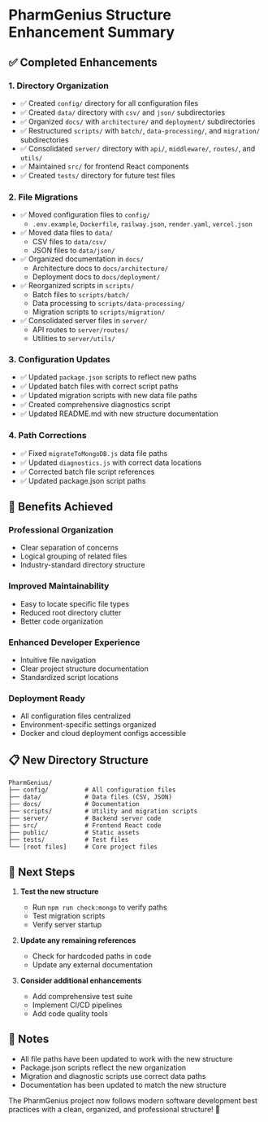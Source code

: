 # PharmGenius Structure Enhancement Summary

## ✅ Completed Enhancements

### 1. **Directory Organization**
- ✅ Created `config/` directory for all configuration files
- ✅ Created `data/` directory with `csv/` and `json/` subdirectories
- ✅ Organized `docs/` with `architecture/` and `deployment/` subdirectories
- ✅ Restructured `scripts/` with `batch/`, `data-processing/`, and `migration/` subdirectories
- ✅ Consolidated `server/` directory with `api/`, `middleware/`, `routes/`, and `utils/`
- ✅ Maintained `src/` for frontend React components
- ✅ Created `tests/` directory for future test files

### 2. **File Migrations**
- ✅ Moved configuration files to `config/`
  - `.env.example`, `Dockerfile`, `railway.json`, `render.yaml`, `vercel.json`
- ✅ Moved data files to `data/`
  - CSV files to `data/csv/`
  - JSON files to `data/json/`
- ✅ Organized documentation in `docs/`
  - Architecture docs to `docs/architecture/`
  - Deployment docs to `docs/deployment/`
- ✅ Reorganized scripts in `scripts/`
  - Batch files to `scripts/batch/`
  - Data processing to `scripts/data-processing/`
  - Migration scripts to `scripts/migration/`
- ✅ Consolidated server files in `server/`
  - API routes to `server/routes/`
  - Utilities to `server/utils/`

### 3. **Configuration Updates**
- ✅ Updated `package.json` scripts to reflect new paths
- ✅ Updated batch files with correct script paths
- ✅ Updated migration scripts with new data file paths
- ✅ Created comprehensive diagnostics script
- ✅ Updated README.md with new structure documentation

### 4. **Path Corrections**
- ✅ Fixed `migrateToMongoDB.js` data file paths
- ✅ Updated `diagnostics.js` with correct data locations
- ✅ Corrected batch file script references
- ✅ Updated package.json script paths

## 🎯 Benefits Achieved

### **Professional Organization**
- Clear separation of concerns
- Logical grouping of related files
- Industry-standard directory structure

### **Improved Maintainability**
- Easy to locate specific file types
- Reduced root directory clutter
- Better code organization

### **Enhanced Developer Experience**
- Intuitive file navigation
- Clear project structure documentation
- Standardized script locations

### **Deployment Ready**
- All configuration files centralized
- Environment-specific settings organized
- Docker and cloud deployment configs accessible

## 📋 New Directory Structure

```
PharmGenius/
├── config/          # All configuration files
├── data/            # Data files (CSV, JSON)
├── docs/            # Documentation
├── scripts/         # Utility and migration scripts
├── server/          # Backend server code
├── src/             # Frontend React code
├── public/          # Static assets
├── tests/           # Test files
└── [root files]     # Core project files
```

## 🚀 Next Steps

1. **Test the new structure**
   - Run `npm run check:mongo` to verify paths
   - Test migration scripts
   - Verify server startup

2. **Update any remaining references**
   - Check for hardcoded paths in code
   - Update any external documentation

3. **Consider additional enhancements**
   - Add comprehensive test suite
   - Implement CI/CD pipelines
   - Add code quality tools

## 📝 Notes

- All file paths have been updated to work with the new structure
- Package.json scripts reflect the new organization
- Migration and diagnostic scripts use correct data paths
- Documentation has been updated to match the new structure

The PharmGenius project now follows modern software development best practices with a clean, organized, and professional structure! 🎉